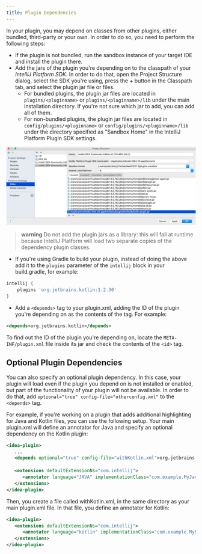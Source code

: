 ```yaml
---
title: Plugin Dependencies
---
```


In your plugin, you may depend on classes from other plugins, either bundled, third-party or your own. In order to do so, you need to perform the following steps:

* If the plugin is not bundled, run the sandbox instance of your target IDE and install the plugin there.
* Add the jars of the plugin you're depending on to the classpath of your *IntelliJ Platform SDK*.
  In order to do that, open the Project Structure dialog, select the SDK you're using, press the + button in the Classpath tab, and
  select the plugin jar file or files.
    * For bundled plugins, the plugin jar files are located in `plugins/<pluginname>` or `plugins/<pluginname>/lib` under the main installation directory.
      If you're not sure which jar to add, you can add all of them.
    * For non-bundled plugins, the plugin jar files are located in `config/plugins/<pluginname>` or `config/plugins/<pluginname>/lib` under the directory specified as "Sandbox Home" in the IntelliJ Platform Plugin SDK settings.


![Adding Plugin to Classpath](img/add_plugin_dependency.png)

> **warning** Do not add the plugin jars as a library: this will fail at runtime because IntelliJ Platform will load two separate copies of the dependency plugin classes.

* If you're using Gradle to build your plugin, instead of doing the above add it to the `plugins` parameter of the `intellij` block in your build.gradle, for example:

```groovy
intellij {
    plugins 'org.jetbrains.kotlin:1.2.30'
}
```

* Add a `<depends>` tag to your plugin.xml, adding the ID of the plugin you're depending on as the contents of the tag.
For example:

```xml
<depends>org.jetbrains.kotlin</depends>
```

To find out the ID of the plugin you're depending on, locate the `META-INF/plugin.xml` file inside its jar and check the contents of the `<id>` tag.

## Optional Plugin Dependencies

You can also specify an optional plugin dependency. In this case, your plugin will load even if the plugin you depend on
is not installed or enabled, but part of the functionality of your plugin will not be available. In order to do that,
add `optional="true" config-file="otherconfig.xml"` to the `<depends>` tag.

For example,
if you're working on a plugin that adds additional highlighting for Java and Kotlin files, you can use the following
setup. Your main plugin.xml will define an annotator for Java and specify an optional dependency on the Kotlin plugin:

```xml
<idea-plugin>
   ...
   <depends optional="true" config-file="withKotlin.xml">org.jetbrains.kotlin</depends>

   <extensions defaultExtensionNs="com.intellij">
      <annotator language="JAVA" implementationClass="com.example.MyJavaAnnotator"/>
   </extensions>
</idea-plugin>
```

Then, you create a file called withKotlin.xml, in the same directory as your main plugin.xml file. In that file, you
define an annotator for Kotlin:

```xml
<idea-plugin>
   <extensions defaultExtensionNs="com.intellij">
      <annotator language="kotlin" implementationClass="com.example.MyKotlinAnnotator"/>
   </extensions>
</idea-plugin>
```

